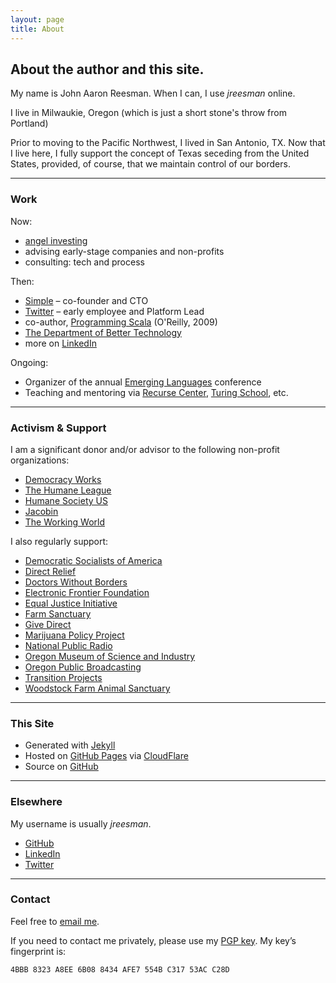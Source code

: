 ```yaml
---
layout: page
title: About
---
```


<h2 class="intro">About the author and this site.</h2>

My name is John Aaron Reesman. When I can, I use _jreesman_ online.

I live in Milwaukie, Oregon (which is just a short stone's throw from Portland)

Prior to moving to the Pacific Northwest, I lived in San Antonio, TX. Now that I live here, I fully support the concept of Texas seceding from the United States, provided, of course, that we maintain control of our borders.

- - -

### Work

Now:

* [angel investing](https://angel.co/al3xpayne)
* advising early-stage companies and non-profits
* consulting: tech and process

Then:

* [Simple](https://www.simple.com/) – co-founder and CTO
* [Twitter](https://twitter.com/) – early employee and Platform Lead
* co-author, [Programming Scala](http://oreilly.com/catalog/9780596155964) (O'Reilly, 2009)
* [The Department of Better Technology](http://dobt.co/)
* more on [LinkedIn](https://www.linkedin.com/in/alexanderpayne)

Ongoing:

* Organizer of the annual [Emerging Languages](http://emerginglangs.com/) conference
* Teaching and mentoring via [Recurse Center](https://www.recurse.com/), [Turing School](http://turing.io/), etc.

- - -

### Activism & Support

I am a significant donor and/or advisor to the following non-profit organizations:

* [Democracy Works](http://www.democracy.works/)
* [The Humane League](http://www.thehumaneleague.com/)
* [Humane Society US](http://www.humanesociety.org/)
* [Jacobin](https://www.jacobinmag.com/)
* [The Working World](http://www.theworkingworld.org/)

I also regularly support:

* [Democratic Socialists of America](http://www.dsausa.org/)
* [Direct Relief](http://www.directrelief.org/)
* [Doctors Without Borders](http://www.doctorswithoutborders.org/)
* [Electronic Frontier Foundation](https://www.eff.org/)
* [Equal Justice Initiative](http://www.eji.org/)
* [Farm Sanctuary](http://www.farmsanctuary.org/)
* [Give Direct](https://www.givedirect.org/)
* [Marijuana Policy Project](http://www.mpp.org/)
* [National Public Radio](http://www.npr.org/)
* [Oregon Museum of Science and Industry](https://www.omsi.edu/)
* [Oregon Public Broadcasting](http://www.opb.org/)
* [Transition Projects](http://www.tprojects.org/)
* [Woodstock Farm Animal Sanctuary](http://woodstocksanctuary.org/)

- - -

### This Site

* Generated with [Jekyll](http://jekyllrb.com/)
* Hosted on [GitHub Pages](https://pages.github.com/) via [CloudFlare](https://www.cloudflare.com/)
* Source on [GitHub](https://jreesman.github.io)

- - -

### Elsewhere

My username is usually _jreesman_.

* [GitHub](https://github.com/jreesman)
* [LinkedIn](https://www.linkedin.com/in/alexanderpayne)
* [Twitter](https://twitter.com/jreesman)

- - -

### Contact

Feel free to [email me](mailto:john.reesman@gmail.com).

If you need to contact me privately, please use my [PGP key](/al3x.asc). My key’s fingerprint is:

    4BBB 8323 A8EE 6B08 8434 AFE7 554B C317 53AC C28D
